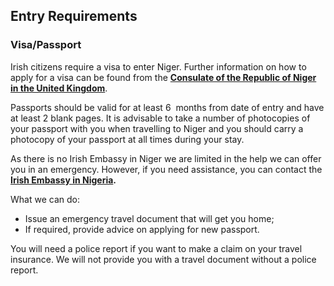 ## Entry Requirements

### **Visa/Passport**

Irish citizens require a visa to enter Niger. Further information on how to apply for a visa can be found from the [**Consulate of the Republic of Niger in the United Kingdom**](https://www.nigerconsulate.org.uk/).

Passports should be valid for at least 6  months from date of entry and have at least 2 blank pages. It is advisable to take a number of photocopies of your passport with you when travelling to Niger and you should carry a photocopy of your passport at all times during your stay.

As there is no Irish Embassy in Niger we are limited in the help we can offer you in an emergency. However, if you need assistance, you can contact the [**Irish Embassy in Nigeria**](https://www.ireland.ie/en/nigeria/abuja/)**.**

What we can do:

* Issue an emergency travel document that will get you home;
* If required, provide advice on applying for new passport.

You will need a police report if you want to make a claim on your travel insurance. We will not provide you with a travel document without a police report.